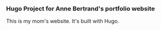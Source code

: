 ### Hugo Project for Anne Bertrand's portfolio website

This is my mom's website. It's built with Hugo.

